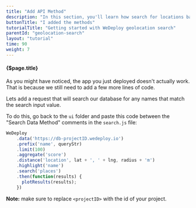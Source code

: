 ```yaml
---
title: "Add API Method"
description: "In this section, you'll learn how search for locations based on their coordinates using the WeDeploy API Client."
buttonTitle: "I added the methods"
tutorialTitle: "Getting started with WeDeploy geolocation search"
parentId: "geolocation-search"
layout: "tutorial"
time: 90
weight: 7
---
```


#### {$page.title}

As you might have noticed, the app you just deployed doesn't actually work. That is because we still need to add a few more lines of code.

Lets add a request that will search our database for any names that match the search input value.

To do this, go back to the `ui` folder and paste this code between the "Search Data Method" comments in the `search.js` file:

```javascript
WeDeploy
    .data('https://db-projectID.wedeploy.io')
    .prefix('name', queryStr)
    .limit(100)
    .aggregate('score')
    .distance('location', lat + ', ' + lng, radius + 'm')
    .highlight('name')
    .search('places')
    .then(function(results) {
      plotResults(results);
    })
```

**Note:** make sure to replace `<projectID>` with the id of your project.
